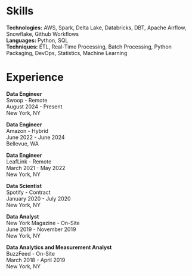 Skills
======

**Technologies:** AWS, Spark, Delta Lake, Databricks, DBT, Apache Airflow, Snowflake, Github Workflows<br>
**Languages:** Python, SQL<br>
**Techniques:** ETL, Real-Time Processing, Batch Processing, Python Packaging, DevOps, Statistics, Machine Learning<br>

Experience
==========

**Data Engineer**<br>
Swoop - Remote<br>
August 2024 - Present<br>
New York, NY<br>

**Data Engineer**<br>
Amazon - Hybrid<br>
June 2022 - June 2024<br>
Bellevue, WA<br>

**Data Engineer**<br>
LeafLink - Remote<br>
March 2021 - May 2022<br>
New York, NY

**Data Scientist**<br>
Spotify - Contract<br>
January 2020 - July 2020<br>
New York, NY

**Data Analyst**<br>
New York Magazine - On-Site<br>
June 2019 - November 2019<br>
New York, NY

**Data Analytics and Measurement Analyst**<br>
BuzzFeed - On-Site<br>
March 2018 - April 2019<br>
New York, NY